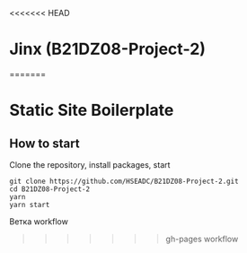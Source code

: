 <<<<<<< HEAD
# Jinx (B21DZ08-Project-2)
=======
# Static Site Boilerplate

## How to start

Clone the repository, install packages, start

```
git clone https://github.com/HSEADC/B21DZ08-Project-2.git
cd B21DZ08-Project-2
yarn
yarn start
```

Ветка workflow
>>>>>>> gh-pages
>>>>>>> workflow
